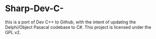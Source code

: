 # Sharp-Dev-C-
this is a port of Dev C++ to Github, with the intent of updating the Delphi/Object Pasacal codebase to C#. This project is licensed under the GPL v2.  
